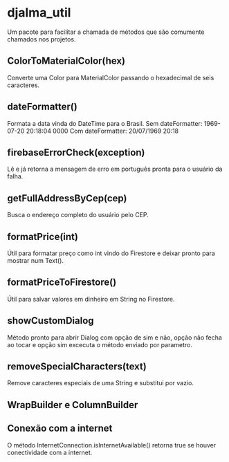 # djalma_util

Um pacote para facilitar a chamada de métodos que são comumente chamados nos projetos.

## ColorToMaterialColor(hex)

Converte uma Color para MaterialColor passando o hexadecimal de seis caracteres.

## dateFormatter()

Formata a data vinda do DateTime para o Brasil.
Sem dateFormatter: 1969-07-20 20:18:04 0000
Com dateFormatter: 20/07/1969 20:18


## firebaseErrorCheck(exception)

Lê e já retorna a mensagem de erro em português pronta para o usuário da falha.


## getFullAddressByCep(cep)

Busca o endereço completo do usuário pelo CEP.


## formatPrice(int)

Útil para formatar preço como int vindo do Firestore e deixar pronto para mostrar num Text().

## formatPriceToFirestore()

Útil para salvar valores em dinheiro em String no Firestore.

## showCustomDialog

Método pronto para abrir Dialog com opção de sim e não, opção não fecha ao tocar e opção sim excecuta
o método enviado por parametro.


## removeSpecialCharacters(text)

Remove caracteres especiais de uma String e substitui por vazio.


## WrapBuilder e ColumnBuilder

## Conexão com a internet

O método InternetConnection.isInternetAvailable() retorna true se houver conectividade com a internet.


